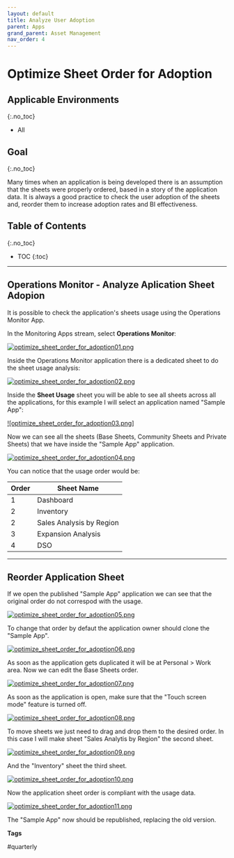```yaml
---
layout: default
title: Analyze User Adoption
parent: Apps
grand_parent: Asset Management
nav_order: 4
---
```


# Optimize Sheet Order for Adoption <i class="fas fa-dolly-flatbed fa-xs" title="Shipped | Native Capability"></i>

## Applicable Environments
{:.no_toc}
* All

## Goal
{:.no_toc}

Many times when an application is being developed there is an assumption that the sheets were properly ordered, based in a story of the application data. It is always a good practice to check the user adoption of the sheets and, reorder them to increase adoption rates and BI effectiveness.

## Table of Contents
{:.no_toc}

* TOC
{:toc}

-------------------------

## Operations Monitor - Analyze Aplication Sheet Adopion  <i class="fas fa-dolly-flatbed fa-xs" title="Shipped | Native Capability"></i>

It is possible to check the application's sheets usage using the Operations Monitor App.

In the Monitoring Apps stream, select **Operations Monitor**:

[![optimize_sheet_order_for_adoption01.png](images/optimize_sheet_order_for_adoption01.png)](https://github.com/qs-admin-guide/qs-admin-guide/blob/master/docs/asset_management/apps/images/optimize_sheet_order_for_adoption01.png)

Inside the Operations Monitor application there is a dedicated sheet to do the sheet usage analysis:

[![optimize_sheet_order_for_adoption02.png](images/optimize_sheet_order_for_adoption02.png)](https://github.com/qs-admin-guide/qs-admin-guide/blob/master/docs/asset_management/apps/images/optimize_sheet_order_for_adoption02.png)

Inside the **Sheet Usage** sheet you will be able to see all sheets across all the applications, for this example I will select an application named "Sample App":

[![optimize_sheet_order_for_adoption03.png]](https://github.com/qs-admin-guide/qs-admin-guide/blob/master/docs/asset_management/apps/images/optimize_sheet_order_for_adoption03.png)

Now we can see all the sheets (Base Sheets, Community Sheets and Private Sheets) that we have inside the "Sample App" application.

[![optimize_sheet_order_for_adoption04.png](images/optimize_sheet_order_for_adoption04.png)](https://github.com/qs-admin-guide/qs-admin-guide/blob/master/docs/asset_management/apps/images/optimize_sheet_order_for_adoption04.png)

You can notice that the usage order would be:

Order | Sheet Name
------|--------------------------------
1     | Dashboard
2     | Inventory
2     | Sales Analysis by Region
3     | Expansion Analysis
4     | DSO

-------------------------

## Reorder Application Sheet

If we open the published "Sample App" application we can see that the original order do not correspod with the usage.

[![optimize_sheet_order_for_adoption05.png](images/optimize_sheet_order_for_adoption05.png)](https://github.com/qs-admin-guide/qs-admin-guide/blob/master/docs/asset_management/apps/images/optimize_sheet_order_for_adoption05.png)

To change that order by defaut the application owner should clone the "Sample App".

[![optimize_sheet_order_for_adoption06.png](images/optimize_sheet_order_for_adoption06.png)](https://github.com/qs-admin-guide/qs-admin-guide/blob/master/docs/asset_management/apps/images/optimize_sheet_order_for_adoption06.png)

As soon as the application gets duplicated it will be at Personal > Work area. Now we can edit the Base Sheets order.

[![optimize_sheet_order_for_adoption07.png](images/optimize_sheet_order_for_adoption07.png)](https://github.com/qs-admin-guide/qs-admin-guide/blob/master/docs/asset_management/apps/images/optimize_sheet_order_for_adoption07.png)

As soon as the application is open, make sure that the "Touch screen mode" feature is turned off.

[![optimize_sheet_order_for_adoption08.png](images/optimize_sheet_order_for_adoption08.png)](https://github.com/qs-admin-guide/qs-admin-guide/blob/master/docs/asset_management/apps/images/optimize_sheet_order_for_adoption08.png)

To move sheets we just need to drag and drop them to the desired order. In this case I will make sheet "Sales Analytis by Region" the second sheet.

[![optimize_sheet_order_for_adoption09.png](images/optimize_sheet_order_for_adoption09.png)](https://github.com/qs-admin-guide/qs-admin-guide/blob/master/docs/asset_management/apps/images/optimize_sheet_order_for_adoption09.png)

And the "Inventory" sheet the third sheet.

[![optimize_sheet_order_for_adoption10.png](images/optimize_sheet_order_for_adoption10.png)](https://github.com/qs-admin-guide/qs-admin-guide/blob/master/docs/asset_management/apps/images/optimize_sheet_order_for_adoption10.png)

Now the application sheet order is compliant with the usage data.

[![optimize_sheet_order_for_adoption11.png](images/optimize_sheet_order_for_adoption11.png)](https://github.com/qs-admin-guide/qs-admin-guide/blob/master/docs/asset_management/apps/images/optimize_sheet_order_for_adoption11.png)

The "Sample App" now should be republished, replacing the old version.

**Tags**

#quarterly